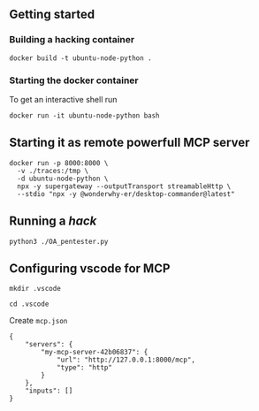 ## Getting started 

### Building a hacking container
```
docker build -t ubuntu-node-python .
```
### Starting the docker container
To get an interactive shell run
```
docker run -it ubuntu-node-python bash
```

## Starting it as remote powerfull MCP server
```
docker run -p 8000:8000 \
  -v ./traces:/tmp \
  -d ubuntu-node-python \
  npx -y supergateway --outputTransport streamableHttp \
  --stdio "npx -y @wonderwhy-er/desktop-commander@latest"
```

## Running a *hack*
```
python3 ./OA_pentester.py
```

## Configuring vscode for MCP
```
mkdir .vscode
```
```
cd .vscode 
```
Create `mcp.json`
```
{
	"servers": {
		"my-mcp-server-42b06837": {
			"url": "http://127.0.0.1:8000/mcp",
			"type": "http"
		}
	},
	"inputs": []
}
```
